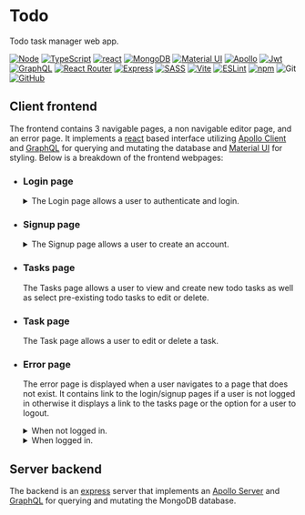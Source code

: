 # Todo

Todo task manager web app.

[![Node][node shield]][node website]
[![TypeScript][typescript shield]][typescript website]
[![react][react shield]][react website]
[![MongoDB][mongodb shield]][mongodb website]
[![Material UI][mui shield]][mui website]
[![Apollo][apollo shield]][apollo website]
[![Jwt][jwt shield]][jwt website]
[![GraphQL][graphql shield]][graphql website]
[![React Router][react router shield]][react router website]
[![Express][express shield]][express website]
[![SASS][sass shield]][sass website]
[![Vite][vite shield]][vite website]
[![ESLint][eslint shield]][typescript eslint website]
[![npm][npm shield]][npm website]
![Git][git shield]
[![GitHub][github shield]][github repo]

## Client frontend

The frontend contains 3 navigable pages, a non navigable editor page, and an
error page. It implements a [react][react website] based interface utilizing
[Apollo Client][apollo website] and [GraphQL][graphql website] for querying and
mutating the database and [Material UI][mui website] for styling. Below is a
breakdown of the frontend webpages:

- ### Login page

  <details>
    <summary>
      The Login page allows a user to authenticate and login.
    </summary>

    ![login page](./docs/login_page.png "Login page")
  </details>

- ### Signup page

  <details>
    <summary>
      The Signup page allows a user to create an account.
    </summary>

    ![Signup page](./docs/signup_page.png "Signup page")
  </details>

- ### Tasks page

  The Tasks page allows a user to view and create new todo tasks as well as
  select pre-existing todo tasks to edit or delete.

- ### Task page

  The Task page allows a user to edit or delete a task.

- ### Error page

  The error page is displayed when a user navigates to a page that does not
  exist. It contains link to the login/signup pages if a user is not logged in
  otherwise it displays a link to the tasks page or the option for a user to
  logout.

  <details>
    <summary>
      When not logged in.
    </summary>

    ![logged out error page](./docs/loggedout_error_page.png "Logged Out Error page")
  </details>

  <details>
    <summary>
      When logged in.
    </summary>

    ![logged in error page](./docs/loggedin_error_page.png "Logged In Error page")
  </details>

## Server backend

The backend is an [express][express website] server that implements an
[Apollo Server][apollo website] and [GraphQL][graphql website] for querying and
mutating the MongoDB database.

[node shield]: https://img.shields.io/badge/node.js-6DA55F?style=for-the-badge&logo=node.js&logoColor=white "node"
[node website]: https://nodejs.org/en/about "node"
[typescript shield]: https://img.shields.io/badge/typescript-%23007ACC.svg?style=for-the-badge&logo=typescript&logoColor=white "TypeScript"
[typescript website]: https://www.typescriptlang.org/ "TypeScript"
[sass shield]: https://img.shields.io/badge/SASS-hotpink.svg?style=for-the-badge&logo=SASS&logoColor=white "SASS"
[sass website]: https://sass-lang.com/ "SASS"
[react shield]: https://img.shields.io/badge/react-%2320232a.svg?style=for-the-badge&logo=react&logoColor=%2361DAFB "React"
[react website]: https://react.dev/ "React"
[mongodb shield]: https://img.shields.io/badge/MongoDB-%234ea94b.svg?style=for-the-badge&logo=mongodb&logoColor=white "MongoDB"
[mongodb website]: https://www.mongodb.com/ "MongoDB"
[mui shield]: https://img.shields.io/badge/MUI-%230081CB.svg?style=for-the-badge&logo=mui&logoColor=white "Material UI"
[mui website]: https://mui.com/ "Material UI"
[apollo website]: https://www.apollographql.com/ "Apollo"
[apollo shield]: https://img.shields.io/badge/-ApolloGraphQL-311C87?style=for-the-badge&logo=apollo-graphql "Apollo"
[graphql shield]: https://img.shields.io/badge/-GraphQL-E10098?style=for-the-badge&logo=graphql&logoColor=white "GraphQL"
[graphql website]: https://graphql.org/ "GraphQL"
[jwt shield]: https://img.shields.io/badge/JWT-black?style=for-the-badge&logo=JSON%20web%20tokens "JSON Web Token"
[jwt website]: https://jwt.io/ "JSON Web Token"
[react router shield]: https://img.shields.io/badge/React_Router-CA4245?style=for-the-badge&logo=react-router&logoColor=white "React Router"
[express shield]: https://img.shields.io/badge/express.js-%23404d59.svg?style=for-the-badge&logo=express&logoColor=%2361DAFB "Express"
[express website]: https://expressjs.com/ "Express"
[react router website]: https://www.npmjs.com/package/react-router "React Router"
[vite shield]: https://img.shields.io/badge/vite-%23646CFF.svg?style=for-the-badge&logo=vite&logoColor=white "Vite"
[vite website]: https://vitejs.dev "Vite"
[eslint shield]: https://img.shields.io/badge/ESLint-4B3263?style=for-the-badge&logo=eslint&logoColor=white "TypeScript ESLint"
[typescript eslint website]: https://typescript-eslint.io/ "TypeScript ESLint"
[npm shield]: https://img.shields.io/badge/NPM-%23CB3837.svg?style=for-the-badge&logo=npm&logoColor=white "npm"
[npm website]: https://www.npmjs.com/ "npm"
[git shield]: https://img.shields.io/badge/git-%23F05033.svg?style=for-the-badge&logo=git&logoColor=white "Git"
[github shield]: https://img.shields.io/badge/github-%23121011.svg?style=for-the-badge&logo=github&logoColor=white "GitHub repo"
[github repo]: https://github.com/SnapperGee/portfolio "GitHub repo"
